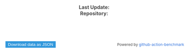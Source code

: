 <head>
  <style>
    html {
      font-family: BlinkMacSystemFont,-apple-system,"Segoe UI",Roboto,Oxygen,Ubuntu,Cantarell,"Fira Sans","Droid Sans","Helvetica Neue",Helvetica,Arial,sans-serif;
      -webkit-font-smoothing: antialiased;
      background-color: #fff;
      font-size: 16px;
    }
    body {
      color: #4a4a4a;
      font-size: 1em;
      font-weight: 400;
    }
    main {
      width: 100%;
      display: flex;
      flex-direction: column;
    }
    a {
      color: #3273dc;
      cursor: pointer;
      text-decoration: none;
    }
    a:hover {
      color: #000;
    }
    button {
      color: #fff;
      background-color: #3298dc;
      border-color: transparent;
      cursor: pointer;
      text-align: center;
    }
    button:hover {
      background-color: #2793da;
      flex: none;
    }
    .spacer {
      flex: auto;
    }
    .small {
      font-size: 0.75rem;
    }
    footer {
      margin-top: 16px;
      display: flex;
      align-items: center;
    }
    .header-label {
      margin-right: 4px;
    }
    .benchmark-set {
      margin: 8px 0;
      width: 100%;
      display: flex;
      flex-direction: column;
    }
    .benchmark-title {
      font-size: 3rem;
      font-weight: 600;
      word-break: break-word;
      text-align: center;
    }
    .benchmark-graphs {
      display: flex;
      flex-direction: row;
      justify-content: space-around;
      align-items: center;
      flex-wrap: wrap;
      width: 100%;
    }
    .benchmark-chart {
      max-width: 1000px;
    }
  </style>
  <title>Benchmarks</title>
</head>

<body>
  <header id="header">
    <div class="header-item">
      <strong class="header-label">Last Update:</strong>
      <span id="last-update"></span>
    </div>
    <div class="header-item">
      <strong class="header-label">Repository:</strong>
      <a id="repository-link" rel="noopener"></a>
    </div>
  </header>
  <main id="main"></main>
  <footer>
    <button id="dl-button">Download data as JSON</button>
    <div class="spacer"></div>
    <div class="small">Powered by <a rel="noopener" href="https://github.com/marketplace/actions/continuous-benchmark">github-action-benchmark</a></div>
  </footer>

  <script src="https://cdn.jsdelivr.net/npm/chart.js@2.9.2/dist/Chart.min.js"></script>
  <script src="index.js"></script>

</body>
